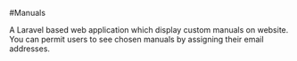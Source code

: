 #Manuals

A Laravel based web application which display custom manuals on website. You can permit users to see chosen manuals by assigning their email addresses.
